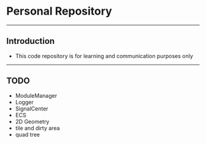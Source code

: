 # Personal Repository

***

## Introduction

+ This code repository is for learning and communication purposes only

***

## TODO

+ ModuleManager
+ Logger
+ SignalCenter
+ ECS
+ 2D Geometry
+ tile and dirty area
+ quad tree